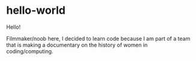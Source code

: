 # hello-world

Hello! 

Filmmaker/noob here, I decided to learn code because I am part of a team that is making a documentary on the history of women in coding/computing.
